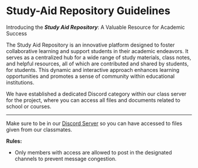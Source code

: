 # Study-Aid Repository Guidelines

Introducing the _**Study Aid Repository**_: A Valuable Resource for Academic Success

The Study Aid Repository is an innovative platform designed to foster collaborative learning and support students in their academic endeavors. It serves as a centralized hub for a wide range of study materials, class notes, and helpful resources, all of which are contributed and shared by students, for students. This dynamic and interactive approach enhances learning opportunities and promotes a sense of community within educational institutions.

We have established a dedicated Discord category within our class server for the project, where you can access all files and documents related to school or courses.

***

Make sure to be in our [Discord Server](https://discord.gg/vkpen4tuhf) so you can have accessed to files given from our classmates.

**Rules:**

* Only members with access are allowed to post in the designated channels to prevent message congestion.
